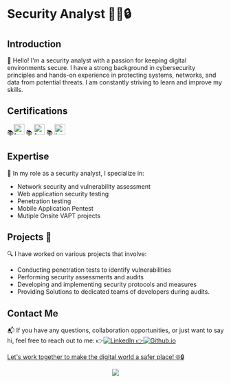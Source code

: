 # Security Analyst 👨‍💻🔒

## Introduction
👋 Hello! I'm a security analyst with a passion for keeping digital environments secure. I have a strong background in cybersecurity principles and hands-on experience in protecting systems, networks, and data from potential threats. I am constantly striving to learn and improve my skills.

##  Certifications
📚<img src="images_gif/loading.gif" width="25" height="25" alt="Loading">  📚 <img src="https://i.gifer.com/XVo6.gif" width="25" height="25" alt="Loading">   📚 <img src="https://i.gifer.com/SVKl.gif" width="25" height="25" alt="Loading">

## Expertise
💼 In my role as a security analyst, I specialize in:
- Network security and vulnerability assessment
- Web application security testing
- Penetration testing
- Mobile Application Pentest
- Mutiple Onsite VAPT projects

## Projects 🚀
🔍 I have worked on various projects that involve:
- Conducting penetration tests to identify vulnerabilities
- Performing security assessments and audits
- Developing and implementing security protocols and measures
- Providing Solutions to dedicated teams of developers during audits.

## Contact Me
📬 If you have any questions, collaboration opportunities, or just want to say hi, feel free to reach out to me:
👉<a href="https://www.linkedin.com/in/sneakywarwolf"><img src="https://img.shields.io/badge/LinkedIn-blue?style=flat-square&logo=linkedin" alt="LinkedIn">
👉<a href="https://sneakywarwolf.github.io/sneakywarwolf/"><img src="https://img.shields.io/static/v1?label=Github&message=sneakywarwolf&color=blueviolet" alt="Github.io">

Let's work together to make the digital world a safer place! 🌐🔒

<!--
<details>
<p align="center">
  <a href="https://github.com/sneakywarwolf">
    <img src="http://github-profile-summary-cards.vercel.app/api/cards/profile-details?username=sneakywarwolf&theme=transparent" />
  </a>
  <a href="https://github.com/sneakywarwolf">
    <img src="https://github-readme-streak-stats.herokuapp.com/?user=sneakywarwolf&hide_border=true&card_width=338&theme=transparent" />
  </a>
  <a href="https://github.com/sneakywarwolf">
    <img src="http://github-profile-summary-cards.vercel.app/api/cards/stats?username=sneakywarwolf&theme=transparent" />
  </a>
  <a href="https://github.com/sneakywarwolf">
    <img src="https://github-readme-stats.vercel.app/api/top-langs/?username=sneakywarwolf&langs_count=10&exclude_repo=&hide=jupyter%20notebook,vim%20script,cmake,makefile,batchfile,emacs%20lisp,css,html&layout=default&card_width=699&hide_border=true&theme=transparent" />
  </a>
</p>
</details>
-->

<p align="center">
  <a href="https://github.com/sneakywarwolf">
    <img src="https://komarev.com/ghpvc/?username=sneakywarwolf&color=red&style=flat)" />
  </a>
</p>
